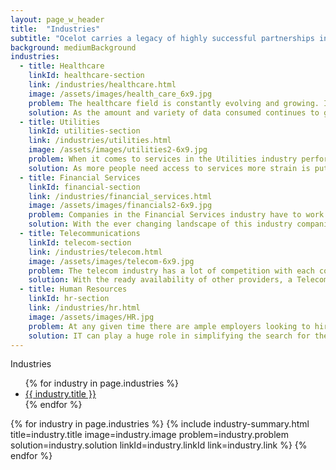 ```yaml
---
layout: page_w_header
title:  "Industries"
subtitle: "Ocelot carries a legacy of highly successful partnerships in multiple industries"
background: mediumBackground
industries:
  - title: Healthcare
    linkId: healthcare-section
    link: /industries/healthcare.html
    image: /assets/images/health_care_6x9.jpg
    problem: The healthcare field is constantly evolving and growing. In order to keep up, companies need to collect, manage, analyze, and display massive amounts of data while still maintaining privacy.
    solution: As the amount and variety of data consumed continues to grow, new and innovative solutions are needed to keep up. From ingesting and processing the data to analyzing and visualization, performance and accuracy are key.<br/><br/>Ocelot has experience helping clients in the Healthcare industry adapt and grow to meet their ever changing data needs without compromising privacy standards.
  - title: Utilities
    linkId: utilities-section
    link: /industries/utilities.html
    image: /assets/images/utilities2-6x9.jpg
    problem: When it comes to services in the Utilities industry performance and reliability are of critical to a companies success.
    solution: As more people need access to services more strain is put on Utility companies infrastructure and they need to be able to adapt and scale to be able to support the extra load. IT is a critical piece of that infrastructure that can help companies better monitor their services, react to issues, and maintain contact with their customers.<br/><br/>Ocelot has shown that we have the right skills to help clients keep up with the ever increasing demands they face.
  - title: Financial Services
    linkId: financial-section
    link: /industries/financial_services.html
    image: /assets/images/financials2-6x9.jpg
    problem: Companies in the Financial Services industry have to work with ever evolving regulations as well as an ever changing market which is affected by numerous different variables.
    solution: With the ever changing landscape of this industry companies must be able to keep track of all the moving pieces and respond quickly and accurately as new information is made available. This requires a strong focus on quick data analysis based on variable information while maintaining accuracy and security.<br/><br/>Ocelot has a proven track record of helping clients in this industry improve their processes and the build the right tools to solve these complex problems
  - title: Telecommunications
    linkId: telecom-section
    link: /industries/telecom.html
    image: /assets/images/telecom-6x9.jpg
    problem: The telecom industry has a lot of competition with each company vying to provide their services to the most people possible. Strong customer service is a crucial tool used to gain and retain customers.
    solution: With the ready availability of other providers, a Telecom company has to have good customer service in order to compete. A large part of successful customer service is the ability to quickly and accurately help customers sign up for, alter, or troubleshoot their services. IT tools are paramount in this endeavor. With the right tools service agents are better able to provide customers with the help they need.<br/><br/>Ocelot has the expertise to build intuitive and responsive tools that make managing customers and their services quick and easy.
  - title: Human Resources
    linkId: hr-section
    link: /industries/hr.html
    image: /assets/images/HR.jpg
    problem: At any given time there are ample employers looking to hire as well as people looking for work. Finding the right candidate or opportunity can be a daunting task.
    solution: IT can play a huge role in simplifying the search for the right candidates and positions. By utilizing these tools, companies can broadcast their openings to a broad audience, automatically receive and review applications, as well as ensure candidates meet minimum requirements before moving forward. Applicants using job search and hiring tools have the advantage of finding the right opportunity for them from a wide array of offerings and easily applying to them in one place.<br/><br/>Ocelot has helped clients build tools used by numerous businesses to find the best candidates and individuals find the right position for them.  
---
```


<div class="container with-padding">
  <div class="content">
    <div class="dashboard">
      <!-- left panel -->
      <div class="dashboard-panel is-one-quarter">
        <aside class="menu">
          <p class="menu-label">
            Industries
          </p>
          <ul class="menu-list">
            {% for industry in page.industries %}
              <li><a href="#{{ industry.linkId }}">{{ industry.title }}</a></li>
            {% endfor %}
          </ul>
        </aside>
      </div>
      <!-- main section -->
      <div class="dashboard-main">
        <section class="section">
          {% for industry in page.industries %}
            {% include industry-summary.html title=industry.title image=industry.image problem=industry.problem solution=industry.solution linkId=industry.linkId link=industry.link %}
          {% endfor %}
        </section>
      </div>
    </div>
  </div>
</div>
